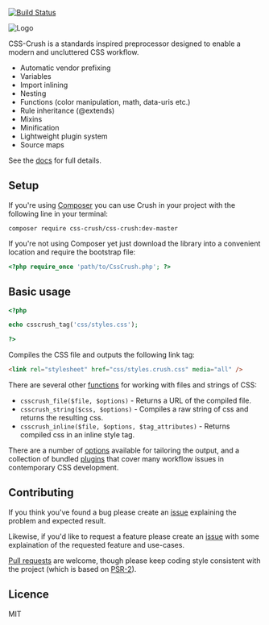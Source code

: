 [![Build Status](https://travis-ci.org/peteboere/css-crush.svg)](https://travis-ci.org/peteboere/css-crush)

<img src="http://the-echoplex.net/csscrush/images/css-crush-external.svg?v=1" alt="Logo"/>

CSS-Crush is a standards inspired preprocessor designed to enable a modern and uncluttered CSS workflow.

* Automatic vendor prefixing
* Variables
* Import inlining
* Nesting
* Functions (color manipulation, math, data-uris etc.)
* Rule inheritance (@extends)
* Mixins
* Minification
* Lightweight plugin system
* Source maps

See the [docs](http://the-echoplex.net/csscrush) for full details.


## Setup

If you're using [Composer](http://getcomposer.org) you can use Crush in your project with the following line in your terminal:

```shell
composer require css-crush/css-crush:dev-master
```

If you're not using Composer yet just download the library into a convenient location and require the bootstrap file:

```php
<?php require_once 'path/to/CssCrush.php'; ?>
```


## Basic usage

```php
<?php

echo csscrush_tag('css/styles.css');

?>
```

Compiles the CSS file and outputs the following link tag:

```html
<link rel="stylesheet" href="css/styles.crush.css" media="all" />
```

There are several other [functions](http://the-echoplex.net/csscrush#api) for working with files and strings of CSS:

* `csscrush_file($file, $options)` - Returns a URL of the compiled file.
* `csscrush_string($css, $options)` - Compiles a raw string of css and returns the resulting css.
* `csscrush_inline($file, $options, $tag_attributes)` - Returns compiled css in an inline style tag.

There are a number of [options](http://the-echoplex.net/csscrush#api--options) available for tailoring the output, and a collection of bundled [plugins](http://the-echoplex.net/csscrush#plugins) that cover many workflow issues in contemporary CSS development.


## Contributing

If you think you've found a bug please create an [issue](https://github.com/peteboere/css-crush/issues) explaining the problem and expected result.

Likewise, if you'd like to request a feature please create an [issue](https://github.com/peteboere/css-crush/issues) with some explaination of the requested feature and use-cases.

[Pull requests](https://help.github.com/articles/using-pull-requests) are welcome, though please keep coding style consistent with the project (which is based on [PSR-2](https://github.com/php-fig/fig-standards/blob/master/accepted/PSR-2-coding-style-guide.md)).


## Licence

MIT

